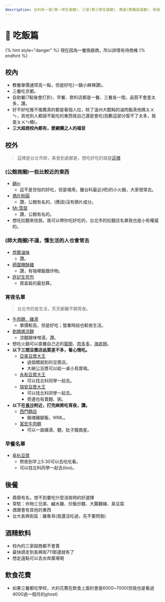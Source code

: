 ```yaml
---
description: 台科有一餐(第一學生餐廳)、三餐(第三學生餐廳)、教餐(教職員餐廳)、後餐，那二餐呢? -去賣年糕和火鍋了。
---
```


# 🍖 吃飯篇

{% hint style="danger" %}
現在因為一餐換廠商，所以詳情有待商榷
{% endhint %}

## 校內

* 教餐單價通常高一點，但是好吃(一鍋小麻辣讚)。
* 三餐吃京都。
* 自助餐(7點後會打折)、早餐、飲料店都是一餐、三餐各一間，品質不會差太多，讚。
* 好不好吃推不推薦真的都是看個人拉，除了溫州大餛飩的滷肉飯真他媽ㄆㄨㄣ，其他別人都說不能吃的東西我自己還是會吃(抱歉這部分幫不了太多，我是ㄆㄨㄣ桶)。
* **三大超商校內都有，愛網購之人的福音**

## 校外

> 這裡是台北市欸，美食到處都是，想吃好吃的就是[這裡](https://google.com.tw/)

### (公館商圈)一些比較近的東西

* [鍋in](https://goo.gl/maps/9PJ2HE9HW5D7JtpL6)
  * 這不是世俗的好吃，但是堪用，離台科最近(吧)的小火鍋，大家很常去。
* [鴉片粉圓](https://goo.gl/maps/phaLF3VRMK8A8Yh36)
  * 讚，公館有名的，(應該)沒有鴉片成分。
* [Mr.雪腐](https://goo.gl/maps/yNZpSwpot1fa8Zkb8)
  * 讚，公館有名的。
* 想吃拉麵來找我，我可以帶你吃好吃的，台北市的拉麵店名單我也是小有權威的。

### (師大商圈)不遠，懂生活的人也會常去

* [燈籠滷味](https://goo.gl/maps/2TiUzsP7wovBe4w89)
  * 讚。
* [師園鹽酥雞](https://goo.gl/maps/FoNjeu4y91fw7eom7)
  * 讚，有咖哩飯跟炸物。
* [許記生煎包](https://goo.gl/maps/5gdyEUFEA6CT87L88)
  * 買盒裝的最划算。

### 宵夜名單

> 台北市的夜生活，天天都離不開宵夜。

* [牛肉麵．雞湯](https://goo.gl/maps/JKex56gkYaJCaumy8)
  * 單價較高，但是好吃；營業時段也較夜生活。
* [劉媽媽涼麵](https://goo.gl/maps/e2j68f37t9M5dA2B7)
  * 涼麵跟味噌湯，讚。
* 想吃火鍋可以查離自己近的[築間](https://www.jhujian.com.tw/)、[肉多多](https://www.twrododo.com/)，[海底撈](https://www.facebook.com/HaidilaoTaiwan/)。
* **以下三間豆漿店品質差不多，看心情吃。**
  * [亞美豆漿大王](https://goo.gl/maps/5NPJQDnjKjednJJ29)
    * 過個橋就到的豆漿店。
    * 大碗公豆漿可以給一桌小鳥胃喝。
  * [永和豆漿大王](https://goo.gl/maps/vse9ka29gA8sJKYq8)
    * 可以找北科同學一起去。
  * [瑞安豆漿大王](https://goo.gl/maps/qvyZQn41c7TGZp5z7)
    * 可以找北科同學一起去。
    * 旁邊也有賣麵、粥。
* **以下在**[**長沙**](https://goo.gl/maps/sqJ1uJ6M2n9QCSDc9)**附近，打完麻將吃宵夜，讚。**
  * [西門麵店](https://goo.gl/maps/8Mgz8qrqZY4Je4Ci8)
    * 銷魂豬腳飯，WML。
  * [富宏牛肉麵](https://goo.gl/maps/wY3iaSWirkEgBEMh7)
    * 可以一直續湯、麵，肚子餓救星。

### 早餐名單

* [阜杭豆漿](https://goo.gl/maps/2DMtR9bUhUYcDGAMA)
  * 熬夜到早上5:30可以去吃吃看。
  * 可以找北科同學一起去(too)。

## 後餐

* 鼎鼎有名，想不到要吃什麼消夜時的好選擇
* 常駐：炸物三兄弟、鹹水雞、炒飯炒麵、大腸麵線、臭豆腐
* 偶爾會有其他的東西
* 台大長興街區：雞魯哥(我還沒吃過，先不要問我)

## 酒精飲料

* 校內的三家超商都不會賣
* 最快請走到長興街711那邊就有了
* 想走遠點可以去水岸廣場喝

## 飲食花費

* 如果三餐都吃學校，大約花費在飲食上面約會是6000\~7000(但我也是看過4000過一個月的ghost)
